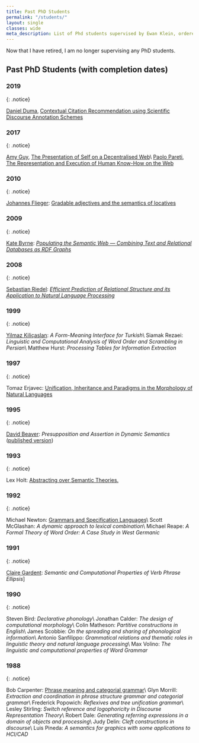 ```yaml
---
title: Past PhD Students
permalink: "/students/"
layout: single
classes: wide
meta_description: List of Phd students supervised by Ewan Klein, ordered by year of graduation.
---
```


Now that I have retired, I am no longer supervising any PhD students.

## Past PhD Students (with completion dates)

### 2019
{: .notice}

[Daniel Duma](http://www.danielduma.com), [Contextual Citation Recommendation using Scientific Discourse Annotation Schemes](https://hdl.handle.net/1842/35968)


### 2017
{: .notice}

[Amy Guy](http://rhiaro.co.uk), [The Presentation of Self on a Decentralised Web](https://rhiaro.github.io/thesis/)\\
[Paolo Pareti](http://paolopareti.uk), [The Representation and Execution of Human Know-How on the Web](http://paolopareti.uk/homepage/papers/pareti_PhD_thesis.pdf)


### 2010 
{: .notice}

[Johannes Flieger](https://www.linkedin.com/in/johannes-flieger-20760a3/): [Gradable adjectives and the semantics of locatives](https://www.era.lib.ed.ac.uk/handle/1842/3995)


### 2009 
{: .notice}

[Kate Byrne](https://twitter.com/katefbyrne): *[Populating the Semantic Web &mdash; Combining Text and Relational Databases as RDF Graphs](https://www.era.lib.ed.ac.uk/handle/1842/3781)*

### 2008
{: .notice}

[Sebastian Riedel](http://www.riedelcastro.org): *[Efficient Prediction of Relational Structure and its Application to Natural Language Processing](https://www.era.lib.ed.ac.uk/handle/1842/4167)*

### 1999
{: .notice}

[Yilmaz Kiliçaslan](https://www.researchgate.net/profile/Yilmaz_Kilicaslan2): *A Form-Meaning Interface for Turkish*\\
Siamak Rezaei: *Linguistic and Computational Analysis of Word Order and Scrambling in Persian*\\
Matthew Hurst: *Processing Tables for Information Extraction* 

### 1997
{: .notice}

Tomaz Erjavec: <a  href="http://nl.ijs.si/~tomaz/Thesis/">Unification, Inheritance and Paradigms in the Morphology of Natural Languages</a>

### 1995
{: .notice}

[David Beaver](https://liberalarts.utexas.edu/linguistics/faculty/dib97): *Presupposition and Assertion in Dynamic Semantics* ([published version](https://web.stanford.edu/group/cslipublications/cslipublications/site/1575861208.shtml))

### 1993
{: .notice}

Lex Holt: <a href="ftp://www.cogsci.ed.ac.uk/pub/CCS/PHD/1993/EUCCS-PHD-1993-4.ps.gz">Abstracting over Semantic Theories.</a>

### 1992
{: .notice}

Michael Newton: <a  href="ftp://ftp.cogsci.ed.ac.uk/pub/kimba/thesis.dvi.Z">Grammars and Specification Languages</a>\\
Scott McGlashan: *A dynamic approach to lexical combination*\\
Michael Reape: *A Formal Theory of Word Order: A Case Study in West Germanic*

### 1991
{: .notice}

[Claire Gardent](https://members.loria.fr/CGardent/): *Semantic and Computational Properties of Verb Phrase Ellipsis*]

### 1990
{: .notice}

Steven Bird: *Declarative phonology*\\
Jonathan Calder: *The design of computational morphology*\\
Colin Matheson: *Partitive constructions in English*\\
James Scobbie: *On the spreading and sharing of phonological information*\\
Antonio Sanfilippo: *Grammatical relations and thematic roles in linguistic theory and natural language processing*\\
Max Volino: *The linguistic and computational properties of Word Grammar*

### 1988
{: .notice}

Bob Carpenter: <a href="http://www.colloquial.com/carp/Publications/thesis.ps">Phrase meaning and categorial grammar</a>\\
Glyn Morrill: *Extraction and coordination in phrase structure grammar and categorial grammar*\\
Frederick Popowich: *Reflexives and tree unification grammar*\\
Lesley Stirling: *Switch reference and logophoricity in Discourse Representation Theory*\\
Robert Dale: *Generating referring expressions in a domain of objects and processing*\\
Judy Delin: *Cleft constructions in discourse*\\
Luis Pineda: *A semantics for graphics with some applications to HCI/CAD*







